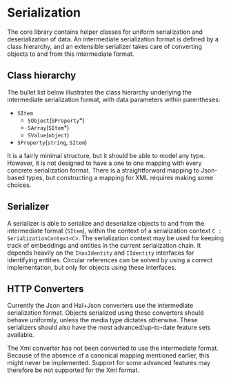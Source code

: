 # Serialization
The core library contains helper classes for uniform serialization and deserialization of data.
An intermediate serialization format is defined by a class hierarchy, and an extensible serializer takes care of converting objects to and from this intermediate format.

## Class hierarchy
The bullet list below illustrates the class hierarchy underlying the intermediate serialization format, with data parameters within parentheses:

* `SItem`
  * `SObject`(`SProperty`*)
  * `SArray`(`SItem`*)
  * `SValue`(`object`)
* `SProperty`(`string`, `SItem`)

It is a fairly minimal structure, but it should be able to model any type.
However, it is not designed to have a one to one mapping with every concrete serialization format. 
There is a straightforward mapping to Json-based types, but constructing a mapping for XML requires making some choices.

## Serializer
A serializer is able to serialize and deserialize objects to and from the intermediate format (`SItem`), within the context of a serialization context `C : SerializationContext<C>`.
The serialization context may be used for keeping track of embeddings and entities in the current serialization chain.
It depends heavily on the `IHasIdentity` and `IIdentity` interfaces for identifying entities.
Circular references can be solved by using a correct implementation, but only for objects using these interfaces.

## HTTP Converters
Currently the Json and Hal+Json converters use the intermediate serialization format. 
Objects serialized using these converters should behave uniformly, unless the media type dictates otherwise. 
These serializers should also have the most advanced/up-to-date feature sets available.

The Xml converter has not been converted to use the intermediate format.
Because of the absence of a canonical mapping mentioned earlier, this might never be implemented. 
Support for some advanced features may therefore be not supported for the Xml format.
